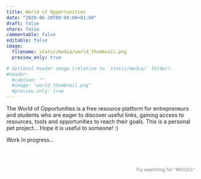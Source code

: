 ```yaml
---
title: World of Opportunities
date: "2020-06-28T00:00:00+01:00"
draft: false
share: false
commentable: false
editable: false
image:
  filename: static/media/world_thumbnail.png
  preview_only: true

# Optional header image (relative to `static/media/` folder).
#header:
  #caption: ""
  #image: "world_thumbnail.png"
  #preview_only: true
---
```

The World of Opportunities is a free resource platform for entrepreneurs and students who are eager to discover useful links, gaining access to resources, tools and opportunities to reach their goals. This is a personal pet project... Hope it is useful to someone! :)

Work in progress...

<!-- STYLESHEET CSS -->
<style>
  .article-container {
    max-width: 900px !important;
    padding: 0 20px;
    margin: 0 auto;
  }

  .filter .google-visualization-controls-categoryfilter-selected li {
    background-color: rgb(1, 0, 113);
    border: 1px solid rgb(1, 0, 113);
    color: #FFFFFF;
    padding: 1px;
    padding-right: 7px;
    padding-left: 7px;
    padding-top: 7px;
    padding-bottom: 7px;
    margin-right: 5px;
    margin-bottom:5px;
    font-size: 10px;
  }

  .filter .goog-link-button {
    cursor: pointer;
    float: right;
    margin-left: 4px;
  }

  .filter2 .google-visualization-controls-categoryfilter-selected li {
    background-color: rgb(1, 0, 113, 0.8);
    border: 1px solid rgb(1, 0, 113, 0.5);
    color: #FFFFFF;
    padding: 1px;
    padding-right: 7px;
    padding-left: 7px;
    padding-top: 7px;
    padding-bottom: 7px;
    margin-right: 5px;
    margin-bottom:5px;
    font-size: 10px;
  }

  .filter2 .goog-link-button {
    cursor: pointer;
    float: right;
    margin-left: 4px;
  }

  .goog-menu-vertical {
    max-height: 100vh;
    overflow-y: auto;
    overflow: scroll;
  }

  th {
    padding-top: 12px;
    padding-bottom: 12px;
    border-color: rgb(151, 150, 168) !important;
    color: #FFFFFF;
  }

  .headerRow {
    background-color: rgb(1, 0, 113);
    font-family: 'Roboto', sans-serif;
    font-weight: bold;
    font-size: 18px;
    color: #FFFFFF;
  }

  .hoverTableRow {
    background-color: #ADC6F8 !important;
  }

  .tableCell {
    font-family: 'Roboto', sans-serif;
    font-size: 14px;
    padding-top: 10px;
    padding-right: 10px;
    padding-bottom: 10px;
    padding-left: 10px;
    margin-top: 10px;
    margin-bottom: 10px;
    margin-right: 10px;
    margin-left: 10px;
    height: 20px !important;
    color: white !important;
  }

  .table_style {
    border-collapse: collapse;
    table-layout: fixed;
  }

  .table_style tbody{
    overflow: auto;
    height: 20px;
  }

  .table_style td:nth-child(1) {
    font-weight: bold;
  }

  .table_style td:nth-child(3) {
    text-align: center;
  }

  .table_style td:nth-child(3) a {
    text-decoration: none;
  }

  .table_style td:nth-child(3) a:hover {
    text-decoration: none;
    color: rgb(1, 0, 113);
    font-weight: bold;
    cursor: pointer;
  }

  .table_style td:nth-child(3) a:visited {
    color: rgb(250, 157, 27);
  }
</style>

<!-- Chart here -->
  <div id="dashboard" style="width: 100%; margin-top:40px; margin-bottom:40px;">
    <div class="row">
      <div>
        <div id="category_div" style="font-size: 15px; float:left; height:60px; margin:15px; margin-bottom:40px;"></div>
      </div>
      <div>
        <div id="category_2_div" style="font-size: 15px; float:left; height:60px; margin:15px; margin-left:80px;"></div>
      </div>
      <div>
        <div style="position:relative; float:right; height:40px; margin:10px; margin-left:80px">
          <p style="font-size:12px; color: #808080; margin-bottom: 5px;">Try searching for "MOOCs"</p>
          <div id="string_div"></div>
        </div>
      </div>
    </div>
    <div style="width:100%; margin-top:40px; overflow-x:auto;">
      <table id="chart_div" class="table_style"></table>
    </div>
  </div>
  
